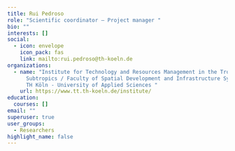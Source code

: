 ```yaml
---
title: Rui Pedroso
role: "Scientific coordinator – Project manager "
bio: ""
interests: []
social:
  - icon: envelope
    icon_pack: fas
    link: mailto:rui.pedroso@th-koeln.de
organizations:
  - name: "Institute for Technology and Resources Management in the Tropics and
      Subtropics / Faculty of Spatial Development and Infrastructure Systems /
      TH Köln - University of Applied Sciences "
    url: https://www.tt.th-koeln.de/institute/
education:
  courses: []
email: ""
superuser: true
user_groups:
  - Researchers
highlight_name: false
---
```


